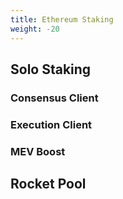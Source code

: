 ```yaml
---
title: Ethereum Staking
weight: -20
---
```


## Solo Staking

### Consensus Client

### Execution Client

### MEV Boost

## Rocket Pool
